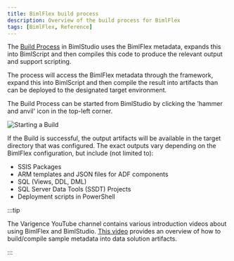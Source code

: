 ```yaml
---
title: BimlFlex build process
description: Overview of the build process for BimlFlex
tags: [BimlFlex, Reference]
---
```


The [Build Process](./index) in BimlStudio uses the BimlFlex metadata, expands this into BimlScript and then compiles this code to produce the relevant output and support scripting.

The process will access the BimlFlex metadata through the framework, expand this into BimlScript and then compile the result into artifacts than can be deployed to the designated target environment.

The Build Process can be started from BimlStudio by clicking the 'hammer and anvil' icon in the top-left corner.

![Starting a Build](/img/bimlflex/build-process-anvil.png "Starting a Build")

If the Build is successful, the output artifacts will be available in the target directory that was configured. The exact outputs vary depending on the BimlFlex configuration, but include (not limited to):

* SSIS Packages
* ARM templates and JSON files for ADF components
* SQL (Views, DDL, DML)
* SQL Server Data Tools (SSDT) Projects
* Deployment scripts in PowerShell



:::tip

The Varigence YouTube channel contains various introduction videos about using BimlFlex and BimlStudio. [This video](https://www.youtube.com/watch?v=qYu8pwqgAm0?rel=0&autoplay=0) provides an overview of how to build/compile sample metadata into data solution artifacts.

:::

